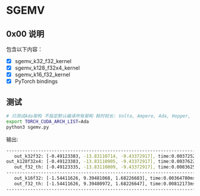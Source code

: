 # SGEMV

## 0x00 说明

包含以下内容：

- [X] sgemv_k32_f32_kernel
- [X] sgemv_k128_f32x4_kernel
- [X] sgemv_k16_f32_kernel
- [X] PyTorch bindings

## 测试

```bash
# 只测试Ada架构 不指定默认编译所有架构 耗时较长: Volta, Ampere, Ada, Hopper, ...
export TORCH_CUDA_ARCH_LIST=Ada
python3 sgemv.py
```

输出:

```bash
--------------------------------------------------------------------------------
   out_k32f32: [-0.49123383, -13.83110714, -9.43372917], time:0.00372529ms
out_k128f32x4: [-0.49123383, -13.83110905, -9.43372917], time:0.00376225ms
   out_f32_th: [-0.49123335, -13.83110809, -9.43372917], time:0.00836253ms
--------------------------------------------------------------------------------
   out_k16f32: [-1.54411626, 9.39481068, 1.68226683], time:0.00364780ms
   out_f32_th: [-1.54411626, 9.39480972, 1.68226647], time:0.00812173ms
--------------------------------------------------------------------------------
```
